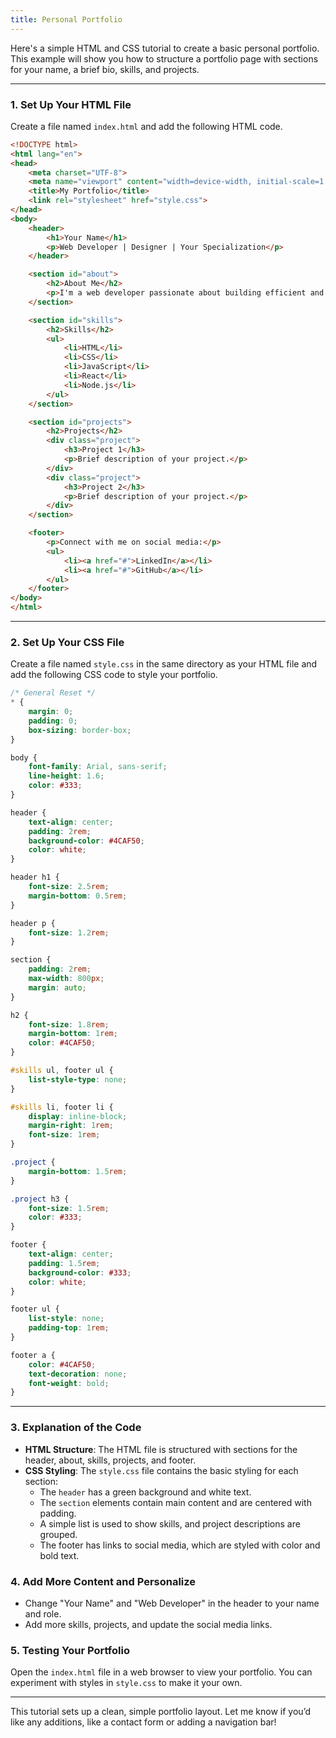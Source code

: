 ```yaml
---
title: Personal Portfolio
---
```


Here's a simple HTML and CSS tutorial to create a basic personal portfolio. This example will show you how to structure a portfolio page with sections for your name, a brief bio, skills, and projects.

---

### 1. **Set Up Your HTML File**

Create a file named `index.html` and add the following HTML code.

```html
<!DOCTYPE html>
<html lang="en">
<head>
    <meta charset="UTF-8">
    <meta name="viewport" content="width=device-width, initial-scale=1.0">
    <title>My Portfolio</title>
    <link rel="stylesheet" href="style.css">
</head>
<body>
    <header>
        <h1>Your Name</h1>
        <p>Web Developer | Designer | Your Specialization</p>
    </header>

    <section id="about">
        <h2>About Me</h2>
        <p>I'm a web developer passionate about building efficient and beautiful web experiences. Skilled in HTML, CSS, JavaScript, and various frameworks.</p>
    </section>

    <section id="skills">
        <h2>Skills</h2>
        <ul>
            <li>HTML</li>
            <li>CSS</li>
            <li>JavaScript</li>
            <li>React</li>
            <li>Node.js</li>
        </ul>
    </section>

    <section id="projects">
        <h2>Projects</h2>
        <div class="project">
            <h3>Project 1</h3>
            <p>Brief description of your project.</p>
        </div>
        <div class="project">
            <h3>Project 2</h3>
            <p>Brief description of your project.</p>
        </div>
    </section>

    <footer>
        <p>Connect with me on social media:</p>
        <ul>
            <li><a href="#">LinkedIn</a></li>
            <li><a href="#">GitHub</a></li>
        </ul>
    </footer>
</body>
</html>
```

---

### 2. **Set Up Your CSS File**

Create a file named `style.css` in the same directory as your HTML file and add the following CSS code to style your portfolio.

```css
/* General Reset */
* {
    margin: 0;
    padding: 0;
    box-sizing: border-box;
}

body {
    font-family: Arial, sans-serif;
    line-height: 1.6;
    color: #333;
}

header {
    text-align: center;
    padding: 2rem;
    background-color: #4CAF50;
    color: white;
}

header h1 {
    font-size: 2.5rem;
    margin-bottom: 0.5rem;
}

header p {
    font-size: 1.2rem;
}

section {
    padding: 2rem;
    max-width: 800px;
    margin: auto;
}

h2 {
    font-size: 1.8rem;
    margin-bottom: 1rem;
    color: #4CAF50;
}

#skills ul, footer ul {
    list-style-type: none;
}

#skills li, footer li {
    display: inline-block;
    margin-right: 1rem;
    font-size: 1rem;
}

.project {
    margin-bottom: 1.5rem;
}

.project h3 {
    font-size: 1.5rem;
    color: #333;
}

footer {
    text-align: center;
    padding: 1.5rem;
    background-color: #333;
    color: white;
}

footer ul {
    list-style: none;
    padding-top: 1rem;
}

footer a {
    color: #4CAF50;
    text-decoration: none;
    font-weight: bold;
}
```

---

### 3. **Explanation of the Code**

- **HTML Structure**: The HTML file is structured with sections for the header, about, skills, projects, and footer.
- **CSS Styling**: The `style.css` file contains the basic styling for each section:
  - The `header` has a green background and white text.
  - The `section` elements contain main content and are centered with padding.
  - A simple list is used to show skills, and project descriptions are grouped.
  - The footer has links to social media, which are styled with color and bold text.

### 4. **Add More Content and Personalize**

- Change "Your Name" and "Web Developer" in the header to your name and role.
- Add more skills, projects, and update the social media links.

### 5. **Testing Your Portfolio**

Open the `index.html` file in a web browser to view your portfolio. You can experiment with styles in `style.css` to make it your own.

---

This tutorial sets up a clean, simple portfolio layout. Let me know if you’d like any additions, like a contact form or adding a navigation bar!